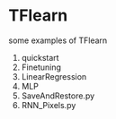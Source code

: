 # TFlearn
some examples of TFlearn
1. quickstart
2. Finetuning
3. LinearRegression
4. MLP
5. SaveAndRestore.py
6. RNN_Pixels.py
